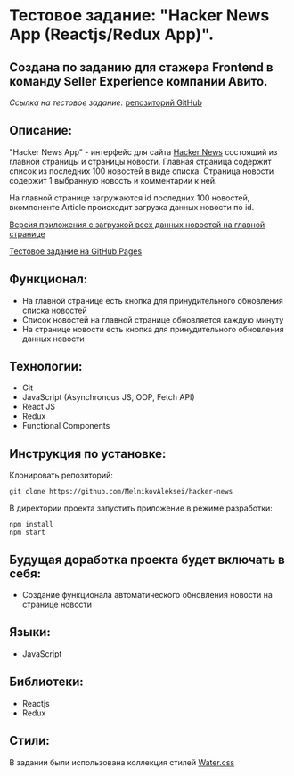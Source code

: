 # Тестовое задание: "Hacker News App (Reactjs/Redux App)".

## Создана по заданию для стажера Frontend в команду Seller Experience компании Авито.

*Ссылка на тестовое задание:* [репозиторий GitHub](https://github.com/avito-tech/sx-frontend-trainee-assignment)

## Описание:

"Hacker News App" - интерфейс для сайта [Hacker News](https://news.ycombinator.com/news) состоящий из главной страницы и страницы новости. Главная страница содержит список из последних 100 новостей в виде списка. Страница новости содержит 1 выбранную новость и комментарии к ней.

На главной странице загружаются id последних 100 новостей, вкомпоненте Article происходит загрузка данных новости по id.

[Версия приложения с загрузкой всех данных новостей на главной странице](https://github.com/MelnikovAleksei/hacker-news-app/tree/develop)

[Тестовое задание на GitHub Pages](https://melnikovaleksei.github.io/hacker-news/)

## Функционал:

* На главной странице есть кнопка для принудительного обновления списка новостей
* Список новостей на главной странице обновляется каждую минуту
* На странице новости есть кнопка для принудительного обновления данных новости

## Технологии:

* Git
* JavaScript (Asynchronous JS, OOP, Fetch API)
* React JS
* Redux
* Functional Components

## Инструкция по установке:

Клонировать репозиторий:

`
git clone https://github.com/MelnikovAleksei/hacker-news
`

В директории проекта запустить приложение в режиме разработки:

```
npm install
npm start
```

## Будущая доработка проекта будет включать в себя:

* Создание функционала автоматического обновления новости на странице новости

## Языки:

* JavaScript

## Библиотеки:

* Reactjs
* Redux

## Стили:

В задании были использована коллекция стилей [Water.css](https://watercss.kognise.dev/)
